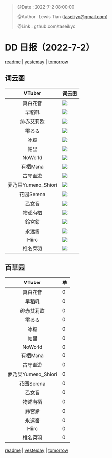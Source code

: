 > @Date    : 2022-7-2 08:00:00
>
> @Author  : Lewis Tian (taseikyo@gmail.com)
>
> @Link    : github.com/taseikyo

# DD 日报（2022-7-2）

[readme](../README.md) | [yesterday](2022-7-1.md) | [tomorrow](2022-7-3.md)

## 词云图

|VTuber|词云图|
|:-:|-|
|真白花音|![](../../images/daily/21402309_2022-7-2_purge_wordcloud.png)|
|早稻叽|![](../../images/daily/41682_2022-7-2_purge_wordcloud.png)|
|绯赤艾莉欧|![](../../images/daily/21396545_2022-7-2_purge_wordcloud.png)|
|雫るる|![](../../images/daily/21013446_2022-7-2_purge_wordcloud.png)|
|冰糖|![](../../images/daily/876396_2022-7-2_purge_wordcloud.png)|
|帕里|![](../../images/daily/4895312_2022-7-2_purge_wordcloud.png)|
|NoWorld|![](../../images/daily/21448649_2022-7-2_purge_wordcloud.png)|
|有栖Mana|![](../../images/daily/6542258_2022-7-2_purge_wordcloud.png)|
|古守血遊|![](../../images/daily/8725120_2022-7-2_purge_wordcloud.png)|
|夢乃栞Yumeno_Shiori|![](../../images/daily/14052636_2022-7-2_purge_wordcloud.png)|
|花园Serena|![](../../images/daily/14327465_2022-7-2_purge_wordcloud.png)|
|乙女音|![](../../images/daily/21320551_2022-7-2_purge_wordcloud.png)|
|物述有栖|![](../../images/daily/21449083_2022-7-2_purge_wordcloud.png)|
|鈴宮鈴|![](../../images/daily/21685677_2022-7-2_purge_wordcloud.png)|
|永远酱|![](../../images/daily/21701071_2022-7-2_purge_wordcloud.png)|
|Hiiro|![](../../images/daily/21919321_2022-7-2_purge_wordcloud.png)|
|椎名菜羽|![](../../images/daily/22347054_2022-7-2_purge_wordcloud.png)|

## 百草园

|VTuber|草|
|:-:|-|
|真白花音|0|
|早稻叽|0|
|绯赤艾莉欧|0|
|雫るる|0|
|冰糖|0|
|帕里|0|
|NoWorld|0|
|有栖Mana|0|
|古守血遊|0|
|夢乃栞Yumeno_Shiori|0|
|花园Serena|0|
|乙女音|0|
|物述有栖|0|
|鈴宮鈴|0|
|永远酱|0|
|Hiiro|0|
|椎名菜羽|0|

[readme](../README.md) | [yesterday](2022-7-1.md) | [tomorrow](2022-7-3.md)
